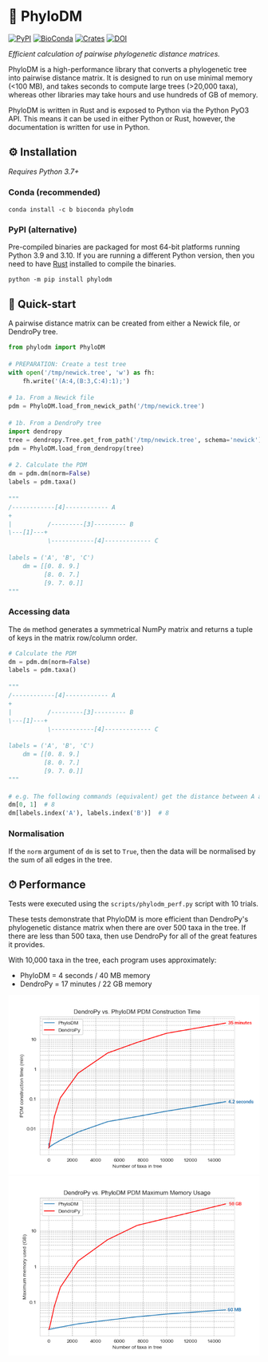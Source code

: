 # 🌲 PhyloDM

[![PyPI](https://img.shields.io/pypi/v/phylodm)](https://pypi.org/project/phylodm/)
[![BioConda](https://img.shields.io/conda/vn/bioconda/phylodm?color=green)](https://anaconda.org/bioconda/phylodm)
[![Crates](https://img.shields.io/crates/v/phylodm?color=orange)](https://crates.io/crates/phylodm)
[![DOI](https://zenodo.org/badge/251473194.svg)](https://zenodo.org/badge/latestdoi/251473194)

*Efficient calculation of pairwise phylogenetic distance matrices.*

PhyloDM is a high-performance library that converts a phylogenetic tree into pairwise distance matrix. 
It is designed to run on use minimal memory (<100 MB), and takes seconds to compute large trees
(>20,000 taxa), whereas other libraries may take hours and use hundreds of GB of memory.

PhyloDM is written in Rust and is exposed to Python via the Python PyO3 API. This means it 
can be used in either Python or Rust, however, the documentation is written for use in Python.

## ⚙ Installation

*Requires Python 3.7+*

### Conda (recommended)

```shell
conda install -c b bioconda phylodm
```

### PyPI (alternative)

Pre-compiled binaries are packaged for most 64-bit platforms running Python 3.9 and 3.10.
If you are running a different Python version, then you need to have
[Rust](https://www.rust-lang.org/tools/install) installed to compile the binaries. 

```shell
python -m pip install phylodm
```

## 🐍 Quick-start

A pairwise distance matrix can be created from either a Newick file, or DendroPy tree.

```python
from phylodm import PhyloDM

# PREPARATION: Create a test tree
with open('/tmp/newick.tree', 'w') as fh:
    fh.write('(A:4,(B:3,C:4):1);')

# 1a. From a Newick file
pdm = PhyloDM.load_from_newick_path('/tmp/newick.tree')

# 1b. From a DendroPy tree
import dendropy
tree = dendropy.Tree.get_from_path('/tmp/newick.tree', schema='newick')
pdm = PhyloDM.load_from_dendropy(tree)

# 2. Calculate the PDM
dm = pdm.dm(norm=False)
labels = pdm.taxa()

"""
/------------[4]------------ A
+
|          /---------[3]--------- B
\---[1]---+
           \------------[4]------------- C
           
labels = ('A', 'B', 'C')
    dm = [[0. 8. 9.]
          [8. 0. 7.]
          [9. 7. 0.]]
"""
```

### Accessing data
The `dm` method generates a symmetrical NumPy matrix and returns a tuple of
keys in the matrix row/column order.

```python
# Calculate the PDM
dm = pdm.dm(norm=False)
labels = pdm.taxa()

"""
/------------[4]------------ A
+
|          /---------[3]--------- B
\---[1]---+
           \------------[4]------------- C
           
labels = ('A', 'B', 'C')
    dm = [[0. 8. 9.]
          [8. 0. 7.]
          [9. 7. 0.]]
"""

# e.g. The following commands (equivalent) get the distance between A and B
dm[0, 1]  # 8
dm[labels.index('A'), labels.index('B')]  # 8
```

### Normalisation

If the `norm` argument of `dm` is set to `True`, then the data will be normalised 
by the sum of all edges in the tree.


## ⏱ Performance
Tests were executed using the `scripts/phylodm_perf.py` script with 10 trials.

These tests demonstrate that PhyloDM is more efficient than DendroPy's
phylogenetic distance matrix when there are over 500 taxa in the tree. If there
are less than 500 taxa, then use DendroPy for all of the great 
features it provides. 

With 10,000 taxa in the tree, each program uses approximately:
* PhyloDM = 4 seconds / 40 MB memory
* DendroPy = 17 minutes / 22 GB memory

![DendroPy vs. PhyloDM PDM Construction Time](docs/img/dendropy_vs_phylodm_time.png)![DendroPy vs. PhyloDM PDM Maximum Memory Usage](docs/img/denropy_vs_phylodm_memory.png)

